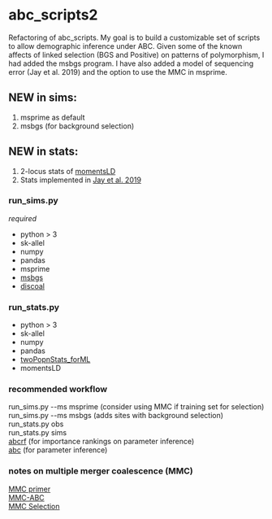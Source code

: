 # abc_scripts2
Refactoring of abc_scripts.
My goal is to build a customizable set of scripts to allow demographic inference under ABC. Given some of the known affects of linked selection (BGS and Positive) on patterns of polymorphism, I had added the msbgs program. I have also added a model of sequencing error (Jay et al. 2019) and the option to use the MMC in msprime.

## NEW in sims: 
1. msprime as default
2. msbgs (for background selection)

## NEW in stats: 
1. 2-locus stats of [momentsLD](https://bitbucket.org/simongravel/moments/src/LD/)
2. Stats implemented in [Jay et al. 2019](https://doi.org/10.1093/molbev/msz038)

### run_sims.py
 *required*  
 * python > 3  
 * sk-allel   
 * numpy  
 * pandas  
 * msprime  
 * [msbgs](https://zeng-lab.group.shef.ac.uk/wordpress/?page_id=28)
 * [discoal](https://github.com/kr-colab/discoal)

### run_stats.py
 * python > 3
 * sk-allel
 * numpy
 * pandas  
 * [twoPopnStats_forML](https://github.com/kr-colab/FILET)
 * momentsLD

### recommended workflow
run_sims.py --ms msprime (consider using MMC if training set for selection)  
run_sims.py --ms msbgs (adds sites with background selection)  
run_stats.py obs  
run_stats.py sims  
[abcrf](https://cran.r-project.org/web/packages/abcrf/index.html) (for importance rankings on parameter inference)      
[abc](https://cran.r-project.org/web/packages/abc/vignettes/abcvignette.pdf) (for parameter inference)  

### notes on multiple merger coalescence (MMC)
[MMC primer](https://pubmed.ncbi.nlm.nih.gov/24750385/)  
[MMC-ABC](https://pubmed.ncbi.nlm.nih.gov/30651284/)  
[MMC Selection](https://pubmed.ncbi.nlm.nih.gov/32396636/)  

